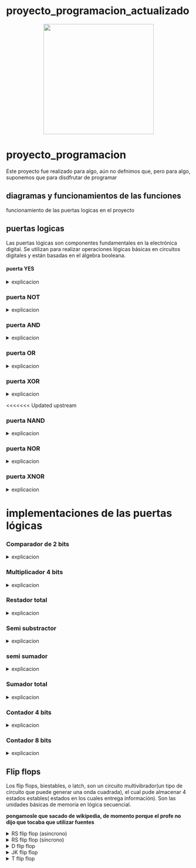 # proyecto_programacion_actualizado

<div align='center'>
<figure> <img src="https://res.cloudinary.com/dm0p2ljin/image/upload/v1714416338/error-418_dtb3ak.png" alt="" width="300" height="auto"/></br>
<figcaption><b></b></figcaption></figure>
</div>

# proyecto_programacion

Este proyecto fue realizado para algo, aún no defnimos que, pero para algo, suponemos que para disdfrutar de programar

## diagramas y funcionamientos de las funciones

funcionamiento de las puertas logicas en el proyecto

## puertas logicas

Las puertas lógicas son componentes fundamentales en la electrónica digital. Se utilizan para realizar operaciones lógicas básicas en circuitos digitales y están basadas en el álgebra booleana.

#### puerta YES


<details><summary>explicacion</summary>
  
  ##### tabla de verdad:
  <table>
     <tr>
    <td> entrada </td> <td> salida </td> 
  </tr>
  <tr>
    <td> 0 </td> <td> 0 </td> 
  </tr>
  <tr>
    <td> 1 </td> <td> 1 </td> 
  </table>
<br>

##### Explicación: 

La puerta lógica YES considera una única entrada y una única salida, la salida tiene siempre el mismo valor que la entrada. Se puede recrear con un transistor.

#### Esta puerta lógica se puede programar de la siguiente manera:

```mermaid
flowchart TD
A(Puerta YES)-->B[Establecer valores lógicos, como 0=falso y 1=verdadero siendo inversos]
B-->F[Establecer una entrada y una salida]
F-->C{¿La entrada es verdadera?}
C-->|sí|D(salida=verdadero)
C-->|no|E(salida=falso)
```

</details>

### puerta NOT

<details><summary>explicacion</summary>
  - tabla de verdad:
  <table>
     <tr>
    <td> entrada </td> <td> salida </td> 
  </tr>
  <tr>
    <td> 0 </td> <td> 1 </td> 
  </tr>
  <tr>
    <td> 1 </td> <td> 0 </td> 
</table>
<br>

#### Explicación: 

La puerta lógica NOT considera una única entrada y una única salida, la salida tiene siempre el valor inverso al de la entrada. Esta puerta se utiliza para crear puertas como la NAND o la NOR entre otras, al colocarse en la salida de la puerta que se desea invertir. Se puede recrear con un transistor cuya salida conecta a tierra y un nodo previo al colector, donde se encuentra la salida lógica.

#### Esta puerta lógica se programo de la siguiente manera:

```mermaid
flowchart TD
A(Puerta NOT)-->B[Establecer valores lógicos, como 0=falso y 1=verdadero siendo inversos]
B-->F[Establecer una entrada y una salida]
F-->C{¿La entrada es verdadera?}
C-->|sí|D(salida=falso)
C-->|no|E(salida=verdadero)
```

</details>

### puerta AND

<details><summary>explicacion</summary>
  
  #### tabla de verdad:
  <table>
     <tr>
    <td> a </td> <td> b </td> <td> salida </td>
  </tr>
  <tr>
    <td> 0 </td> <td> 0 </td> <td> 0 </td>
  </tr>
  <tr>
    <td> 0 </td> <td> 1 </td> <td> 0 </td>
  </tr>
     <tr>
    <td> 1 </td> <td> 0 </td> <td> 0 </td>
  </tr>
     <tr>
    <td> 1 </td> <td> 1 </td> <td> 1 </td>
  </tr>
</table>
<br>

#### Explicacion:

La puerta AND considera 2 entradas y una única salida en función de las entradas, encendiendose unicamente si ambas entradas están encendidas; en los otros casos la puerta se mantiene apagada. Se puede recrear con 2 transistores conectados en serie.

#### Esta puerta lógica se programo de la siguiente forma:

```mermaid
flowchart TD
A(Puerta AND)-->B[Establecer valores lógicos, como 0=falso y 1=verdadero siendo inversos]
B-->F[Establecer un número n de entradas]
F-->C{¿Todas las entradas son verdaderas?}
C-->|sí|D(salida=verdadero)
C-->|no|E(salida=falso)
```

</details>

### puerta OR

<details><summary>explicacion</summary>
  #### tabla de verdad:
  <table>
     <tr>
    <td> a </td> <td> b </td> <td> salida </td>
  </tr>
  <tr>
    <td> 0 </td> <td> 0 </td> <td> 0 </td>
  </tr>
  <tr>
    <td> 0 </td> <td> 1 </td> <td> 1 </td>
  </tr>
     <tr>
    <td> 1 </td> <td> 0 </td> <td> 1 </td>
  </tr>
     <tr>
    <td> 1 </td> <td> 1 </td> <td> 1 </td>
  </tr>
</table>
<br>
  
#### Explicación:

La puerta OR considera 2 entradas y una única salida en función de las entradas, tal que si alguna de las dos entradas está encendida, la salida lógica también está encendida; el único caso en dónde la salida se encuentra apagada es si ambas entradas se encuentran apagadas. Se puede recrear con 2 transistores conectados en paralelo.

#### Esta puerta se programo de la siguiente forma:

```mermaid
flowchart TD
A(Puerta OR)-->B[Establecer valores lógicos, como 0=falso y 1=verdadero siendo inversos]
B-->F[Establecer un número n de entradas]
F-->C{¿Alguna de las entradas es verdadera?}
C-->|sí|D(salida=verdadero)
C-->|no|E(salida=falso)
```


</details>

### puerta XOR

<details><summary>explicacion</summary>
  
  #### tabla de verdad:
  <table>
     <tr>
    <td> a </td> <td> b </td> <td> salida </td>
  </tr>
  <tr>
    <td> 0 </td> <td> 0 </td> <td> 0 </td>
  </tr>
  <tr>
    <td> 0 </td> <td> 1 </td> <td> 1 </td>
  </tr>
     <tr>
    <td> 1 </td> <td> 0 </td> <td> 1 </td>
  </tr>
     <tr>
    <td> 1 </td> <td> 1 </td> <td> 0 </td>
  </tr>
</table>
<br>

#### Explicación: 

La puerta XOR considera 2 entradas y una única salida en función de las entradas, tal que si alguna de las dos entradas está encendida, la salida lógica también está encendida; su comportamiento es muy parecido al de la puerta OR, solo que a diferencia de esta, se apaga si ambas entradas se encuentran encendidas. Se puede recrear haciendo un cirucito híbrido entre la puerta AND y la OR(conectando ambos transistores tanto en serie como en paralelo), el circuito OR mantiene sus salidas originales, mientras que el circuito AND tiene la salida conectada a tierra.

#### Esta puerta se programo de la siguiente forma:

```mermaid
flowchart TD
A(Puerta XOR)-->B[Establecer valores lógicos, como 0=falso y 1=verdadero siendo inversos]
B-->F[Establecer un número n de entradas]
F-->C{¿Alguna entrada es verdadera?}
C-->|sí|G{¿Todas las entradas son verdaderas?}
G-->|sí|E
G-->|no|D(salida=verdadero)
C-->|no|E(salida=falso)
```

</details>

<<<<<<< Updated upstream
### puerta NAND

<details><summary>explicacion</summary>
  
  #### tabla de verdad:
  <table>
     <tr>
    <td> a </td> <td> b </td> <td> salida </td>
  </tr>
  <tr>
    <td> 0 </td> <td> 0 </td> <td> 1 </td>
  </tr>
  <tr>
    <td> 0 </td> <td> 1 </td> <td> 1 </td>
  </tr>
     <tr>
    <td> 1 </td> <td> 0 </td> <td> 1 </td>
  </tr>
     <tr>
    <td> 1 </td> <td> 1 </td> <td> 0 </td>
  </tr>
</table>
<br>

#### Explicacion:

La puerta NAND considera 2 entradas y una única salida en función de las entradas; siendo la versión negada de la puerta AND, esta enciende la salida mientras las dos entradas no se encuentren simúltaneamente encendidas. Se puede contruir con los componentes de una puerta AND y una puerta NOT en la salida de estos.

#### Esta puerta se programo de la siguiente forma:

```mermaid
flowchart TD
A(Puerta NAND)-->B[Establecer valores lógicos, como 0=falso y 1=verdadero siendo inversos]
B-->F[Establecer un número n de entradas]
F-->C{¿Todas las entradas son verdaderas?}
C-->|sí|D(salida=falso)
C-->|no|E(salida=verdadero)
```
</details>

### puerta NOR

<details><summary>explicacion</summary>

#### tabla de verdad:

  <table>
     <tr>
    <td> a </td> <td> b </td> <td> salida </td>
  </tr>
  <tr>
    <td> 0 </td> <td> 0 </td> <td> 1 </td>
  </tr>
  <tr>
    <td> 0 </td> <td> 1 </td> <td> 0 </td>
  </tr>
     <tr>
    <td> 1 </td> <td> 0 </td> <td> 0 </td>
  </tr>
     <tr>
    <td> 1 </td> <td> 1 </td> <td> 0 </td>
  </tr>
</table>
<br>
  
#### Explicación:

La puerta NOR considera 2 entradas y una única salida en función de las entradas; al tratarse de la negación de la puerta OR, esta se enciende únicamente si ambas entradas están encendidas. Se puede construir como una puerta OR seguida de una puerta NOT.

#### Esta puerta se programo de la siguiente forma:

```mermaid
flowchart TD
A(Puerta NOR)-->B[Establecer valores lógicos, como 0=falso y 1=verdadero siendo inversos]
B-->F[Establecer un número n de entradas]
F-->C{¿Alguna de las entradas es verdadera?}
C-->|sí|D(salida=falso)
C-->|no|E(salida=verdadero)
```


</details>

### puerta XNOR

<details><summary>explicacion</summary>
  
  #### tabla de verdad:
  <table>
     <tr>
    <td> a </td> <td> b </td> <td> salida </td>
  </tr>
  <tr>
    <td> 0 </td> <td> 0 </td> <td> 1 </td>
  </tr>
  <tr>
    <td> 0 </td> <td> 1 </td> <td> 0 </td>
  </tr>
     <tr>
    <td> 1 </td> <td> 0 </td> <td> 0 </td>
  </tr>
     <tr>
    <td> 1 </td> <td> 1 </td> <td> 1 </td>
  </tr>
</table>
<br>

#### Explicación: 

La puerta XNOR considera 2 entradas y una única salida en función de las entradas; al tratarse de la negación de la puerta XOR, esta unicamente enciende la salida si ambas entradas están apagadas, o si ambas entradas se encuentran encendidas. El circuito para construirla se basa en contruir una puerta XOR y colocarle una puerta NOT en la salida

#### Esta puerta se programo de la siguiente forma:

```mermaid
flowchart TD
A(Puerta XNOR)-->B[Establecer valores lógicos, como 0=falso y 1=verdadero siendo inversos]
B-->F[Establecer un número n de entradas]
F-->C{¿Alguna entrada es verdadera?}
C-->|sí|G{¿Todas las entradas son verdaderas?}
G-->|sí|E
G-->|no|D(salida=falso)
C-->|no|E(salida=verdadero)
```

</details>

# implementaciones de las puertas lógicas 
### Comparador de 2 bits
<details><summary>explicacion</summary>
  
  #### tabla de verdad:
  <table>
     <tr>
    <td> a1 </td> <td> a0 </td> <td> b1 </td> <td> b0 </td> <td> A">"B </td> <td> A"<"B </td> <td> A"="B </td>
  </tr>
  <tr>
    <td> 0 </td> <td> 0 </td> <td> 0 </td> <td> 0 </td> <td> 0 </td> <td> 0 </td> <td> 1 </td>
  </tr>
  <tr>
    <td> 0 </td> <td> 0 </td> <td> 0 </td> <td> 1 </td> <td> 0 </td> <td> 1 </td> <td> 0 </td>
  </tr>
     <tr>
    <td> 0 </td> <td> 0 </td> <td> 1 </td> <td> 0 </td> <td> 0 </td> <td> 1 </td> <td> 0 </td>
  </tr>
     <tr>
    <td> 0 </td> <td> 0 </td> <td> 1 </td> <td> 1 </td> <td> 0 </td> <td> 1 </td> <td> 0 </td>
  </tr>
       <tr>
    <td> 0 </td> <td> 1 </td> <td> 0 </td> <td> 0 </td> <td> 1 </td> <td> 0 </td> <td> 0 </td>
  </tr>
       <tr>
    <td> 0 </td> <td> 1 </td> <td> 0 </td> <td> 1 </td> <td> 0 </td> <td> 0 </td> <td> 1 </td>
  </tr>
       <tr>
    <td> 0 </td> <td> 1 </td> <td> 1 </td> <td> 0 </td> <td> 0 </td> <td> 1 </td> <td> 0 </td>
  </tr>
       <tr>
    <td> 0 </td> <td> 1 </td> <td> 1 </td> <td> 1 </td> <td> 0 </td> <td> 1 </td> <td> 0 </td>
  </tr>
       <tr>
    <td> 1 </td> <td> 0 </td> <td> 0 </td> <td> 0 </td> <td> 1 </td> <td> 0 </td> <td> 0 </td>
  </tr>
       <tr>
    <td> 1 </td> <td> 0 </td> <td> 0 </td> <td> 1 </td> <td> 1 </td> <td> 0 </td> <td> 0 </td>
  </tr>
       <tr>
    <td> 1 </td> <td> 0 </td> <td> 1 </td> <td> 0 </td> <td> 0 </td> <td> 0 </td> <td> 1 </td>
  </tr>
       <tr>
    <td> 1 </td> <td> 0 </td> <td> 1 </td> <td> 1 </td> <td> 0 </td> <td> 1 </td> <td> 0 </td>
  </tr>
       <tr>
    <td> 1 </td> <td> 1 </td> <td> 0 </td> <td> 0 </td> <td> 1 </td> <td> 0 </td> <td> 0 </td>
  </tr>
       <tr>
    <td> 1 </td> <td> 1 </td> <td> 0 </td> <td> 1 </td> <td> 1 </td> <td> 0 </td> <td> 0 </td>
  </tr>
       <tr>
    <td> 1 </td> <td> 1 </td> <td> 1 </td> <td> 0 </td> <td> 1 </td> <td> 0 </td> <td> 0 </td>
  </tr>
       <tr>
    <td> 1 </td> <td> 1 </td> <td> 1 </td> <td> 1 </td> <td> 0 </td> <td> 0 </td> <td> 1 </td>
  </tr>
</table>
<br>
      
#### Explicación:

El comparador de 2 bits es un cirucito digital el cual tiene como fin comparar 2 bits, dando un resultado de 1 en la salida que represente el resultado de esta comparacion (igual, mayor o menor).

#### Esta puerta se programo de la siguiente forma:

```mermaid
flowchart TD
A(comparador de 2 bits)-->B[Establecer los valores logicos, teniendo a 0 como falso y 1 como verdadero]
B-->F[Se plantea la cantidad de 4 entradas, una para uno de los 2 bits de los bits a y b que se compararan]
F-->C{¿que resultado dio la comparacion de los valores de los bits a y b?}
C-->|A es mayor que B|D(la salida "A>B" se volvera 1 y todas las demas se mantendran como 0)
C-->|A es menor que B|E(la salida "A<B" se volvera 1 y todas las demas se mantendran como 0)
C-->|A es igual que B|F(la salida "A=B" se volvera 1 y todas las demas se mantendran como 0)
```


</details>

### Multiplicador 4 bits
<details><summary>explicacion</summary>
  
  #### tabla de verdad:
  <table>
     <tr>
    <td> a1 </td> <td> a0 </td> <td> b1 </td> <td> b0 </td> <td> A">"B </td> <td> A"<"B </td> <td> A"="B </td>
  </tr>
  <tr>
    <td> 0 </td> <td> 0 </td> <td> 0 </td> <td> 0 </td> <td> 0 </td> <td> 0 </td> <td> 1 </td>
  </tr>
  <tr>
    <td> 0 </td> <td> 0 </td> <td> 0 </td> <td> 1 </td> <td> 0 </td> <td> 1 </td> <td> 0 </td>
  </tr>
     <tr>
    <td> 0 </td> <td> 0 </td> <td> 1 </td> <td> 0 </td> <td> 0 </td> <td> 1 </td> <td> 0 </td>
  </tr>
     <tr>
    <td> 0 </td> <td> 0 </td> <td> 1 </td> <td> 1 </td> <td> 0 </td> <td> 1 </td> <td> 0 </td>
  </tr>
       <tr>
    <td> 0 </td> <td> 1 </td> <td> 0 </td> <td> 0 </td> <td> 1 </td> <td> 0 </td> <td> 0 </td>
  </tr>
       <tr>
    <td> 0 </td> <td> 1 </td> <td> 0 </td> <td> 1 </td> <td> 0 </td> <td> 0 </td> <td> 1 </td>
  </tr>
       <tr>
    <td> 0 </td> <td> 1 </td> <td> 1 </td> <td> 0 </td> <td> 0 </td> <td> 1 </td> <td> 0 </td>
  </tr>
       <tr>
    <td> 0 </td> <td> 1 </td> <td> 1 </td> <td> 1 </td> <td> 0 </td> <td> 1 </td> <td> 0 </td>
  </tr>
       <tr>
    <td> 1 </td> <td> 0 </td> <td> 0 </td> <td> 0 </td> <td> 1 </td> <td> 0 </td> <td> 0 </td>
  </tr>
       <tr>
    <td> 1 </td> <td> 0 </td> <td> 0 </td> <td> 1 </td> <td> 1 </td> <td> 0 </td> <td> 0 </td>
  </tr>
       <tr>
    <td> 1 </td> <td> 0 </td> <td> 1 </td> <td> 0 </td> <td> 0 </td> <td> 0 </td> <td> 1 </td>
  </tr>
       <tr>
    <td> 1 </td> <td> 0 </td> <td> 1 </td> <td> 1 </td> <td> 0 </td> <td> 1 </td> <td> 0 </td>
  </tr>
       <tr>
    <td> 1 </td> <td> 1 </td> <td> 0 </td> <td> 0 </td> <td> 1 </td> <td> 0 </td> <td> 0 </td>
  </tr>
       <tr>
    <td> 1 </td> <td> 1 </td> <td> 0 </td> <td> 1 </td> <td> 1 </td> <td> 0 </td> <td> 0 </td>
  </tr>
       <tr>
    <td> 1 </td> <td> 1 </td> <td> 1 </td> <td> 0 </td> <td> 1 </td> <td> 0 </td> <td> 0 </td>
  </tr>
       <tr>
    <td> 1 </td> <td> 1 </td> <td> 1 </td> <td> 1 </td> <td> 0 </td> <td> 0 </td> <td> 1 </td>
  </tr>
</table>
<br>
      
#### Explicación:

La puerta NOR considera 2 entradas y una única salida en función de las entradas; al tratarse de la negación de la puerta OR, esta se enciende únicamente si ambas entradas están encendidas. Se puede construir como una puerta OR seguida de una puerta NOT.

#### Esta puerta se programo de la siguiente forma:

```mermaid
flowchart TD
A(Puerta NOR)-->B[Establecer valores lógicos, como 0=falso y 1=verdadero siendo inversos]
B-->F[Establecer un número n de entradas]
F-->C{¿Alguna de las entradas es verdadera?}
C-->|sí|D(salida=falso)
C-->|no|E(salida=verdadero)
```


</details>

### Restador total
<details><summary>explicacion</summary>
  
  #### tabla de verdad:
  <table>
     <tr>
    <td> a1 </td> <td> a0 </td> <td> b1 </td> <td> b0 </td> <td> A">"B </td> <td> A"<"B </td> <td> A"="B </td>
  </tr>
  <tr>
    <td> 0 </td> <td> 0 </td> <td> 0 </td> <td> 0 </td> <td> 0 </td> <td> 0 </td> <td> 1 </td>
  </tr>
  <tr>
    <td> 0 </td> <td> 0 </td> <td> 0 </td> <td> 1 </td> <td> 0 </td> <td> 1 </td> <td> 0 </td>
  </tr>
     <tr>
    <td> 0 </td> <td> 0 </td> <td> 1 </td> <td> 0 </td> <td> 0 </td> <td> 1 </td> <td> 0 </td>
  </tr>
     <tr>
    <td> 0 </td> <td> 0 </td> <td> 1 </td> <td> 1 </td> <td> 0 </td> <td> 1 </td> <td> 0 </td>
  </tr>
       <tr>
    <td> 0 </td> <td> 1 </td> <td> 0 </td> <td> 0 </td> <td> 1 </td> <td> 0 </td> <td> 0 </td>
  </tr>
       <tr>
    <td> 0 </td> <td> 1 </td> <td> 0 </td> <td> 1 </td> <td> 0 </td> <td> 0 </td> <td> 1 </td>
  </tr>
       <tr>
    <td> 0 </td> <td> 1 </td> <td> 1 </td> <td> 0 </td> <td> 0 </td> <td> 1 </td> <td> 0 </td>
  </tr>
       <tr>
    <td> 0 </td> <td> 1 </td> <td> 1 </td> <td> 1 </td> <td> 0 </td> <td> 1 </td> <td> 0 </td>
  </tr>
       <tr>
    <td> 1 </td> <td> 0 </td> <td> 0 </td> <td> 0 </td> <td> 1 </td> <td> 0 </td> <td> 0 </td>
  </tr>
       <tr>
    <td> 1 </td> <td> 0 </td> <td> 0 </td> <td> 1 </td> <td> 1 </td> <td> 0 </td> <td> 0 </td>
  </tr>
       <tr>
    <td> 1 </td> <td> 0 </td> <td> 1 </td> <td> 0 </td> <td> 0 </td> <td> 0 </td> <td> 1 </td>
  </tr>
       <tr>
    <td> 1 </td> <td> 0 </td> <td> 1 </td> <td> 1 </td> <td> 0 </td> <td> 1 </td> <td> 0 </td>
  </tr>
       <tr>
    <td> 1 </td> <td> 1 </td> <td> 0 </td> <td> 0 </td> <td> 1 </td> <td> 0 </td> <td> 0 </td>
  </tr>
       <tr>
    <td> 1 </td> <td> 1 </td> <td> 0 </td> <td> 1 </td> <td> 1 </td> <td> 0 </td> <td> 0 </td>
  </tr>
       <tr>
    <td> 1 </td> <td> 1 </td> <td> 1 </td> <td> 0 </td> <td> 1 </td> <td> 0 </td> <td> 0 </td>
  </tr>
       <tr>
    <td> 1 </td> <td> 1 </td> <td> 1 </td> <td> 1 </td> <td> 0 </td> <td> 0 </td> <td> 1 </td>
  </tr>
</table>
<br>
      
#### Explicación:

La puerta NOR considera 2 entradas y una única salida en función de las entradas; al tratarse de la negación de la puerta OR, esta se enciende únicamente si ambas entradas están encendidas. Se puede construir como una puerta OR seguida de una puerta NOT.

#### Esta puerta se programo de la siguiente forma:

```mermaid
flowchart TD
A(Puerta NOR)-->B[Establecer valores lógicos, como 0=falso y 1=verdadero siendo inversos]
B-->F[Establecer un número n de entradas]
F-->C{¿Alguna de las entradas es verdadera?}
C-->|sí|D(salida=falso)
C-->|no|E(salida=verdadero)
```


</details>

### Semi substractor
<details><summary>explicacion</summary>
  
  #### tabla de verdad:
  <table>
     <tr>
    <td> a1 </td> <td> a0 </td> <td> b1 </td> <td> b0 </td> <td> A">"B </td> <td> A"<"B </td> <td> A"="B </td>
  </tr>
  <tr>
    <td> 0 </td> <td> 0 </td> <td> 0 </td> <td> 0 </td> <td> 0 </td> <td> 0 </td> <td> 1 </td>
  </tr>
  <tr>
    <td> 0 </td> <td> 0 </td> <td> 0 </td> <td> 1 </td> <td> 0 </td> <td> 1 </td> <td> 0 </td>
  </tr>
     <tr>
    <td> 0 </td> <td> 0 </td> <td> 1 </td> <td> 0 </td> <td> 0 </td> <td> 1 </td> <td> 0 </td>
  </tr>
     <tr>
    <td> 0 </td> <td> 0 </td> <td> 1 </td> <td> 1 </td> <td> 0 </td> <td> 1 </td> <td> 0 </td>
  </tr>
       <tr>
    <td> 0 </td> <td> 1 </td> <td> 0 </td> <td> 0 </td> <td> 1 </td> <td> 0 </td> <td> 0 </td>
  </tr>
       <tr>
    <td> 0 </td> <td> 1 </td> <td> 0 </td> <td> 1 </td> <td> 0 </td> <td> 0 </td> <td> 1 </td>
  </tr>
       <tr>
    <td> 0 </td> <td> 1 </td> <td> 1 </td> <td> 0 </td> <td> 0 </td> <td> 1 </td> <td> 0 </td>
  </tr>
       <tr>
    <td> 0 </td> <td> 1 </td> <td> 1 </td> <td> 1 </td> <td> 0 </td> <td> 1 </td> <td> 0 </td>
  </tr>
       <tr>
    <td> 1 </td> <td> 0 </td> <td> 0 </td> <td> 0 </td> <td> 1 </td> <td> 0 </td> <td> 0 </td>
  </tr>
       <tr>
    <td> 1 </td> <td> 0 </td> <td> 0 </td> <td> 1 </td> <td> 1 </td> <td> 0 </td> <td> 0 </td>
  </tr>
       <tr>
    <td> 1 </td> <td> 0 </td> <td> 1 </td> <td> 0 </td> <td> 0 </td> <td> 0 </td> <td> 1 </td>
  </tr>
       <tr>
    <td> 1 </td> <td> 0 </td> <td> 1 </td> <td> 1 </td> <td> 0 </td> <td> 1 </td> <td> 0 </td>
  </tr>
       <tr>
    <td> 1 </td> <td> 1 </td> <td> 0 </td> <td> 0 </td> <td> 1 </td> <td> 0 </td> <td> 0 </td>
  </tr>
       <tr>
    <td> 1 </td> <td> 1 </td> <td> 0 </td> <td> 1 </td> <td> 1 </td> <td> 0 </td> <td> 0 </td>
  </tr>
       <tr>
    <td> 1 </td> <td> 1 </td> <td> 1 </td> <td> 0 </td> <td> 1 </td> <td> 0 </td> <td> 0 </td>
  </tr>
       <tr>
    <td> 1 </td> <td> 1 </td> <td> 1 </td> <td> 1 </td> <td> 0 </td> <td> 0 </td> <td> 1 </td>
  </tr>
</table>
<br>
      
#### Explicación:

La puerta NOR considera 2 entradas y una única salida en función de las entradas; al tratarse de la negación de la puerta OR, esta se enciende únicamente si ambas entradas están encendidas. Se puede construir como una puerta OR seguida de una puerta NOT.

#### Esta puerta se programo de la siguiente forma:

```mermaid
flowchart TD
A(Puerta NOR)-->B[Establecer valores lógicos, como 0=falso y 1=verdadero siendo inversos]
B-->F[Establecer un número n de entradas]
F-->C{¿Alguna de las entradas es verdadera?}
C-->|sí|D(salida=falso)
C-->|no|E(salida=verdadero)
```


</details>

### semi sumador
<details><summary>explicacion</summary>
  
  #### tabla de verdad:
  <table>
     <tr>
    <td> a1 </td> <td> a0 </td> <td> b1 </td> <td> b0 </td> <td> A">"B </td> <td> A"<"B </td> <td> A"="B </td>
  </tr>
  <tr>
    <td> 0 </td> <td> 0 </td> <td> 0 </td> <td> 0 </td> <td> 0 </td> <td> 0 </td> <td> 1 </td>
  </tr>
  <tr>
    <td> 0 </td> <td> 0 </td> <td> 0 </td> <td> 1 </td> <td> 0 </td> <td> 1 </td> <td> 0 </td>
  </tr>
     <tr>
    <td> 0 </td> <td> 0 </td> <td> 1 </td> <td> 0 </td> <td> 0 </td> <td> 1 </td> <td> 0 </td>
  </tr>
     <tr>
    <td> 0 </td> <td> 0 </td> <td> 1 </td> <td> 1 </td> <td> 0 </td> <td> 1 </td> <td> 0 </td>
  </tr>
       <tr>
    <td> 0 </td> <td> 1 </td> <td> 0 </td> <td> 0 </td> <td> 1 </td> <td> 0 </td> <td> 0 </td>
  </tr>
       <tr>
    <td> 0 </td> <td> 1 </td> <td> 0 </td> <td> 1 </td> <td> 0 </td> <td> 0 </td> <td> 1 </td>
  </tr>
       <tr>
    <td> 0 </td> <td> 1 </td> <td> 1 </td> <td> 0 </td> <td> 0 </td> <td> 1 </td> <td> 0 </td>
  </tr>
       <tr>
    <td> 0 </td> <td> 1 </td> <td> 1 </td> <td> 1 </td> <td> 0 </td> <td> 1 </td> <td> 0 </td>
  </tr>
       <tr>
    <td> 1 </td> <td> 0 </td> <td> 0 </td> <td> 0 </td> <td> 1 </td> <td> 0 </td> <td> 0 </td>
  </tr>
       <tr>
    <td> 1 </td> <td> 0 </td> <td> 0 </td> <td> 1 </td> <td> 1 </td> <td> 0 </td> <td> 0 </td>
  </tr>
       <tr>
    <td> 1 </td> <td> 0 </td> <td> 1 </td> <td> 0 </td> <td> 0 </td> <td> 0 </td> <td> 1 </td>
  </tr>
       <tr>
    <td> 1 </td> <td> 0 </td> <td> 1 </td> <td> 1 </td> <td> 0 </td> <td> 1 </td> <td> 0 </td>
  </tr>
       <tr>
    <td> 1 </td> <td> 1 </td> <td> 0 </td> <td> 0 </td> <td> 1 </td> <td> 0 </td> <td> 0 </td>
  </tr>
       <tr>
    <td> 1 </td> <td> 1 </td> <td> 0 </td> <td> 1 </td> <td> 1 </td> <td> 0 </td> <td> 0 </td>
  </tr>
       <tr>
    <td> 1 </td> <td> 1 </td> <td> 1 </td> <td> 0 </td> <td> 1 </td> <td> 0 </td> <td> 0 </td>
  </tr>
       <tr>
    <td> 1 </td> <td> 1 </td> <td> 1 </td> <td> 1 </td> <td> 0 </td> <td> 0 </td> <td> 1 </td>
  </tr>
</table>
<br>
      
#### Explicación:

La puerta NOR considera 2 entradas y una única salida en función de las entradas; al tratarse de la negación de la puerta OR, esta se enciende únicamente si ambas entradas están encendidas. Se puede construir como una puerta OR seguida de una puerta NOT.

#### Esta puerta se programo de la siguiente forma:

```mermaid
flowchart TD
A(Puerta NOR)-->B[Establecer valores lógicos, como 0=falso y 1=verdadero siendo inversos]
B-->F[Establecer un número n de entradas]
F-->C{¿Alguna de las entradas es verdadera?}
C-->|sí|D(salida=falso)
C-->|no|E(salida=verdadero)
```


</details>

### Sumador total
<details><summary>explicacion</summary>
  
  #### tabla de verdad:
  <table>
     <tr>
    <td> a1 </td> <td> a0 </td> <td> b1 </td> <td> b0 </td> <td> A">"B </td> <td> A"<"B </td> <td> A"="B </td>
  </tr>
  <tr>
    <td> 0 </td> <td> 0 </td> <td> 0 </td> <td> 0 </td> <td> 0 </td> <td> 0 </td> <td> 1 </td>
  </tr>
  <tr>
    <td> 0 </td> <td> 0 </td> <td> 0 </td> <td> 1 </td> <td> 0 </td> <td> 1 </td> <td> 0 </td>
  </tr>
     <tr>
    <td> 0 </td> <td> 0 </td> <td> 1 </td> <td> 0 </td> <td> 0 </td> <td> 1 </td> <td> 0 </td>
  </tr>
     <tr>
    <td> 0 </td> <td> 0 </td> <td> 1 </td> <td> 1 </td> <td> 0 </td> <td> 1 </td> <td> 0 </td>
  </tr>
       <tr>
    <td> 0 </td> <td> 1 </td> <td> 0 </td> <td> 0 </td> <td> 1 </td> <td> 0 </td> <td> 0 </td>
  </tr>
       <tr>
    <td> 0 </td> <td> 1 </td> <td> 0 </td> <td> 1 </td> <td> 0 </td> <td> 0 </td> <td> 1 </td>
  </tr>
       <tr>
    <td> 0 </td> <td> 1 </td> <td> 1 </td> <td> 0 </td> <td> 0 </td> <td> 1 </td> <td> 0 </td>
  </tr>
       <tr>
    <td> 0 </td> <td> 1 </td> <td> 1 </td> <td> 1 </td> <td> 0 </td> <td> 1 </td> <td> 0 </td>
  </tr>
       <tr>
    <td> 1 </td> <td> 0 </td> <td> 0 </td> <td> 0 </td> <td> 1 </td> <td> 0 </td> <td> 0 </td>
  </tr>
       <tr>
    <td> 1 </td> <td> 0 </td> <td> 0 </td> <td> 1 </td> <td> 1 </td> <td> 0 </td> <td> 0 </td>
  </tr>
       <tr>
    <td> 1 </td> <td> 0 </td> <td> 1 </td> <td> 0 </td> <td> 0 </td> <td> 0 </td> <td> 1 </td>
  </tr>
       <tr>
    <td> 1 </td> <td> 0 </td> <td> 1 </td> <td> 1 </td> <td> 0 </td> <td> 1 </td> <td> 0 </td>
  </tr>
       <tr>
    <td> 1 </td> <td> 1 </td> <td> 0 </td> <td> 0 </td> <td> 1 </td> <td> 0 </td> <td> 0 </td>
  </tr>
       <tr>
    <td> 1 </td> <td> 1 </td> <td> 0 </td> <td> 1 </td> <td> 1 </td> <td> 0 </td> <td> 0 </td>
  </tr>
       <tr>
    <td> 1 </td> <td> 1 </td> <td> 1 </td> <td> 0 </td> <td> 1 </td> <td> 0 </td> <td> 0 </td>
  </tr>
       <tr>
    <td> 1 </td> <td> 1 </td> <td> 1 </td> <td> 1 </td> <td> 0 </td> <td> 0 </td> <td> 1 </td>
  </tr>
</table>
<br>
      
#### Explicación:

La puerta NOR considera 2 entradas y una única salida en función de las entradas; al tratarse de la negación de la puerta OR, esta se enciende únicamente si ambas entradas están encendidas. Se puede construir como una puerta OR seguida de una puerta NOT.

#### Esta puerta se programo de la siguiente forma:

```mermaid
flowchart TD
A(Puerta NOR)-->B[Establecer valores lógicos, como 0=falso y 1=verdadero siendo inversos]
B-->F[Establecer un número n de entradas]
F-->C{¿Alguna de las entradas es verdadera?}
C-->|sí|D(salida=falso)
C-->|no|E(salida=verdadero)
```


</details>

### Contador 4 bits
<details><summary>explicacion</summary>
  
  #### tabla de verdad:
  <table>
     <tr>
    <td> a1 </td> <td> a0 </td> <td> b1 </td> <td> b0 </td> <td> A">"B </td> <td> A"<"B </td> <td> A"="B </td>
  </tr>
  <tr>
    <td> 0 </td> <td> 0 </td> <td> 0 </td> <td> 0 </td> <td> 0 </td> <td> 0 </td> <td> 1 </td>
  </tr>
  <tr>
    <td> 0 </td> <td> 0 </td> <td> 0 </td> <td> 1 </td> <td> 0 </td> <td> 1 </td> <td> 0 </td>
  </tr>
     <tr>
    <td> 0 </td> <td> 0 </td> <td> 1 </td> <td> 0 </td> <td> 0 </td> <td> 1 </td> <td> 0 </td>
  </tr>
     <tr>
    <td> 0 </td> <td> 0 </td> <td> 1 </td> <td> 1 </td> <td> 0 </td> <td> 1 </td> <td> 0 </td>
  </tr>
       <tr>
    <td> 0 </td> <td> 1 </td> <td> 0 </td> <td> 0 </td> <td> 1 </td> <td> 0 </td> <td> 0 </td>
  </tr>
       <tr>
    <td> 0 </td> <td> 1 </td> <td> 0 </td> <td> 1 </td> <td> 0 </td> <td> 0 </td> <td> 1 </td>
  </tr>
       <tr>
    <td> 0 </td> <td> 1 </td> <td> 1 </td> <td> 0 </td> <td> 0 </td> <td> 1 </td> <td> 0 </td>
  </tr>
       <tr>
    <td> 0 </td> <td> 1 </td> <td> 1 </td> <td> 1 </td> <td> 0 </td> <td> 1 </td> <td> 0 </td>
  </tr>
       <tr>
    <td> 1 </td> <td> 0 </td> <td> 0 </td> <td> 0 </td> <td> 1 </td> <td> 0 </td> <td> 0 </td>
  </tr>
       <tr>
    <td> 1 </td> <td> 0 </td> <td> 0 </td> <td> 1 </td> <td> 1 </td> <td> 0 </td> <td> 0 </td>
  </tr>
       <tr>
    <td> 1 </td> <td> 0 </td> <td> 1 </td> <td> 0 </td> <td> 0 </td> <td> 0 </td> <td> 1 </td>
  </tr>
       <tr>
    <td> 1 </td> <td> 0 </td> <td> 1 </td> <td> 1 </td> <td> 0 </td> <td> 1 </td> <td> 0 </td>
  </tr>
       <tr>
    <td> 1 </td> <td> 1 </td> <td> 0 </td> <td> 0 </td> <td> 1 </td> <td> 0 </td> <td> 0 </td>
  </tr>
       <tr>
    <td> 1 </td> <td> 1 </td> <td> 0 </td> <td> 1 </td> <td> 1 </td> <td> 0 </td> <td> 0 </td>
  </tr>
       <tr>
    <td> 1 </td> <td> 1 </td> <td> 1 </td> <td> 0 </td> <td> 1 </td> <td> 0 </td> <td> 0 </td>
  </tr>
       <tr>
    <td> 1 </td> <td> 1 </td> <td> 1 </td> <td> 1 </td> <td> 0 </td> <td> 0 </td> <td> 1 </td>
  </tr>
</table>
<br>
      
#### Explicación:

La puerta NOR considera 2 entradas y una única salida en función de las entradas; al tratarse de la negación de la puerta OR, esta se enciende únicamente si ambas entradas están encendidas. Se puede construir como una puerta OR seguida de una puerta NOT.

#### Esta puerta se programo de la siguiente forma:

```mermaid
flowchart TD
A(Puerta NOR)-->B[Establecer valores lógicos, como 0=falso y 1=verdadero siendo inversos]
B-->F[Establecer un número n de entradas]
F-->C{¿Alguna de las entradas es verdadera?}
C-->|sí|D(salida=falso)
C-->|no|E(salida=verdadero)
```


</details>

### Contador 8 bits
<details><summary>explicacion</summary>
  
  #### tabla de verdad:
  <table>
     <tr>
    <td> a1 </td> <td> a0 </td> <td> b1 </td> <td> b0 </td> <td> A">"B </td> <td> A"<"B </td> <td> A"="B </td>
  </tr>
  <tr>
    <td> 0 </td> <td> 0 </td> <td> 0 </td> <td> 0 </td> <td> 0 </td> <td> 0 </td> <td> 1 </td>
  </tr>
  <tr>
    <td> 0 </td> <td> 0 </td> <td> 0 </td> <td> 1 </td> <td> 0 </td> <td> 1 </td> <td> 0 </td>
  </tr>
     <tr>
    <td> 0 </td> <td> 0 </td> <td> 1 </td> <td> 0 </td> <td> 0 </td> <td> 1 </td> <td> 0 </td>
  </tr>
     <tr>
    <td> 0 </td> <td> 0 </td> <td> 1 </td> <td> 1 </td> <td> 0 </td> <td> 1 </td> <td> 0 </td>
  </tr>
       <tr>
    <td> 0 </td> <td> 1 </td> <td> 0 </td> <td> 0 </td> <td> 1 </td> <td> 0 </td> <td> 0 </td>
  </tr>
       <tr>
    <td> 0 </td> <td> 1 </td> <td> 0 </td> <td> 1 </td> <td> 0 </td> <td> 0 </td> <td> 1 </td>
  </tr>
       <tr>
    <td> 0 </td> <td> 1 </td> <td> 1 </td> <td> 0 </td> <td> 0 </td> <td> 1 </td> <td> 0 </td>
  </tr>
       <tr>
    <td> 0 </td> <td> 1 </td> <td> 1 </td> <td> 1 </td> <td> 0 </td> <td> 1 </td> <td> 0 </td>
  </tr>
       <tr>
    <td> 1 </td> <td> 0 </td> <td> 0 </td> <td> 0 </td> <td> 1 </td> <td> 0 </td> <td> 0 </td>
  </tr>
       <tr>
    <td> 1 </td> <td> 0 </td> <td> 0 </td> <td> 1 </td> <td> 1 </td> <td> 0 </td> <td> 0 </td>
  </tr>
       <tr>
    <td> 1 </td> <td> 0 </td> <td> 1 </td> <td> 0 </td> <td> 0 </td> <td> 0 </td> <td> 1 </td>
  </tr>
       <tr>
    <td> 1 </td> <td> 0 </td> <td> 1 </td> <td> 1 </td> <td> 0 </td> <td> 1 </td> <td> 0 </td>
  </tr>
       <tr>
    <td> 1 </td> <td> 1 </td> <td> 0 </td> <td> 0 </td> <td> 1 </td> <td> 0 </td> <td> 0 </td>
  </tr>
       <tr>
    <td> 1 </td> <td> 1 </td> <td> 0 </td> <td> 1 </td> <td> 1 </td> <td> 0 </td> <td> 0 </td>
  </tr>
       <tr>
    <td> 1 </td> <td> 1 </td> <td> 1 </td> <td> 0 </td> <td> 1 </td> <td> 0 </td> <td> 0 </td>
  </tr>
       <tr>
    <td> 1 </td> <td> 1 </td> <td> 1 </td> <td> 1 </td> <td> 0 </td> <td> 0 </td> <td> 1 </td>
  </tr>
</table>
<br>
      
#### Explicación:

La puerta NOR considera 2 entradas y una única salida en función de las entradas; al tratarse de la negación de la puerta OR, esta se enciende únicamente si ambas entradas están encendidas. Se puede construir como una puerta OR seguida de una puerta NOT.

#### Esta puerta se programo de la siguiente forma:

```mermaid
flowchart TD
A(Puerta NOR)-->B[Establecer valores lógicos, como 0=falso y 1=verdadero siendo inversos]
B-->F[Establecer un número n de entradas]
F-->C{¿Alguna de las entradas es verdadera?}
C-->|sí|D(salida=falso)
C-->|no|E(salida=verdadero)
```


</details>

## Flip flops

Los flip flops, biestables, o latch, son un circuito multivibrador(un tipo de circuito que puede generar una onda cuadrada), el cual pude almacenar 4 estados estables( estados en los cuales entrega información). Son las unidades básicas de memoria en lógica secuencial.

**pongamosle que sacado de wikipedia, de momento porque el profe no dijo que tocaba que utilizar fuentes**

<details><summary>RS flip flop (asincrono)</summary>
  
  #### tabla de verdad:
  <table>
   <tr>
    <td> r </td> <td> s </td> <td> q </td> <td> q` </td>
  </tr>
  <tr>
  <td> 0 </td> <td> 0 </td> <td colspan ="2"> sin cambios </td>
  </tr>
  <tr>
    <td> 1 </td> <td> 0 </td> <td> 1 </td><td> 0 </td>
  </tr>
     <tr>
    <td> 0 </td> <td> 1 </td> <td> 0 </td><td> 1 </td>
  </tr>
     <tr>
    <td> 1 </td> <td> 1 </td> <td colspan ="2"> estado invalido </td>
  </tr>
</table>
<br>

<<<<<<< Updated upstream
#### Explicación: 
Los flip flops RS asíncronos (sin reloj), son aquellos que pueden tener 4 estados, uno de set(o ajuste), uno de memoria(correspondiente al anterior), uno de reset(reajuste o borrado), el cual invierte las salidas del estado de set, junto con su correspondiente estado de memoria. Y un estado indeterminado( en el cuál no se cumple la condición de inversión entre Q y Q', y puede variar según los componentes empleados para construir el flip flop).

#### Esta puerta se programo de la siguiente forma:

```mermaid
flowchart TD
    A(rs flip flop asincrono) --> B --> b
    B{entrada de datos set / reset}
    b{si entradas = 1 o 0}--> |no se cumple|c[se convierten en enteros las entradas] --> C
    b --> |se cumple|C{se verifica si ambas entradas son 1} --> |se cumple|D[ return XX]
    C --> E[se calcula q y q_inverso]
    E --> F[return q y q_inverso]
```
=======
- Explicación: Los flip flops RS asíncronos (sin reloj), son aquellos que pueden tener 4 estados, uno de set(o ajuste), uno de memoria(correspondiente al anterior), uno de reset(reajuste o borrado), el cual invierte las salidas del estado de set, junto con su correspondiente estado de memoria. Y un estado indeterminado( en el cuál no se cumple la condición de inversión entre Q y Q', y puede variar según los componentes empleados para construir el flip flop).

>>>>>>> Stashed changes
</details>


<details><summary>RS flip flop (sincrono)</summary>
  
  ####  tabla de verdad:
  <table>
   <tr>
    <td> r </td> <td> s </td> <td> q </td> <td> q` </td>
  </tr>
  <tr>
  <td> 0 </td> <td> 0 </td> <td colspan ="2"> sin cambios </td> 
  </tr>
  <tr>
    <td> 0 </td> <td> 1 </td> <td> 1 </td><td> 0 </td>
  </tr>
     <tr>
    <td> 1 </td> <td> 0 </td> <td> 0 </td><td> 1 </td>
  </tr>
     <tr>
    <td> 1 </td> <td> 1 </td> <td colspan ="2"> estado invalido </td>
  </tr>
</table>
<br>
  
#### Explicación: 

Los flip flops RS síncronos, a diferencia del asincrono espera a que la entrada del reloj (clock) sea 1 para "activar" las entradas; en el caso de que el clock sea 0 simplemente no pasa nada. Estos flip flops tienen los mismos 4 estado que su version asincrona.

#### Este circuito se programo de la siguiente forma:

  ```mermaid
flowchart TD
    A(sr flip flop sincrono) --> B --> b
    B{entrada de datos set / reset}
    b{si entradas = 1 o 0}--> |no se cumple|c[se convierten en enteros las entradas] --> g
    g{si clock = 1} --> |no se cumple|H[return estado anterior]
    b -->|se cumple|g -->|se cumple| C{se verifica si ambas entradas son 1 y clock es 1} --> |se cumple|D[ return XX]
    C --> E[se calcula q y q_inverso con el clock y las entradas del circuito]
    E --> F[return q y q_inverso]
```
</details>


<details><summary> D flip flop </summary>
  
  #### tabla de verdad:

  <table>
   <tr>
    <td> d </td> <td> q </td> <td> q` </td>
  </tr>
  <tr>
  <td> 0 </td> <td> 0 </td> <td> 1 </td> 
  </tr>
  <tr>
    <td> 1 </td> <td> 1 </td> <td> 0 </td>
  </tr>
</table>
<br>

  
#### Explicación:

Simplemente es un RS flip flop con una sola entrada (d), en este flip flop la entrada d va directo al set y para el reset se niega la entrada haciendo que este flip flop solo tenga dos estados, si d = 1, set = 1 y reset = 0, sino d = 0, set = 0 y reset = 1.

#### Este circuito se programo de la siguiente forma:

```mermaid
flowchart TD
    A(d flip flop) --> B[entrada d] --> C[set = d, reset = not d]
    --> D[ se pasan los datos a la funcion rs flip flop sincrono]
```
</details>


<details><summary>JK flip flop</summary>
  
  #### tabla de verdad:

  <table>
   <tr>
    <td> j </td> <td> k </td>  <td> q </td> <td> q` </td>
  </tr>
  <tr>
  <td> 0 </td> <td> 0 </td> <td colspan ="2"> sin cambios </td>
  </tr>
  <tr>
    <td> 0 </td> <td> 1 </td> <td> 0 </td><td> 1 </td>
  </tr>
     <tr>
    <td> 1 </td> <td> 0 </td> <td> 1 </td><td> 0 </td>
  </tr>
     <tr>
    <td> 1 </td> <td> 1 </td> <td colspan ="2"> toggle </td>
  </tr>
</table>
<br>

#### Explicación: 

El circuito logico jk flip-flop es una versión modificada de un flip-flop R-S sin estado de salida “inválido”, en el que las antiguas entradas R y S han sido renombradas como J y K. Ahora, las puertas AND de 2 entradas se han reemplazado por puertas AND de 3 entradas que reciben retroalimentación de las salidas Q y no-Q. Esto asegura que las entradas J y K no se activen simultáneamente: J solo tiene efecto cuando el circuito está "reset", y K solo cuando está "set". Si ambas entradas son 1, el flip-flop alternará entre los estados "set" y "reset" con cada pulso de reloj.

#### Este circutio se programo de la siguiente forma:

```mermaid
flowchart TD
    A(jk flip flop) --> B --> b
    B{entrada de datos J / K, estado anterior,clock}
    b{si entradas = 1 o 0}--> |no se cumple|c[se convierten en enteros las entradas] --> g
    g{si clock = 1} --> |no se cumple|H[return estado anterior]
    b -->|se cumple|g -->|se cumple| C{se verifica si ambas entradas son 1 y clock es 1} --> |se cumple|D[return estado anterior ::-1 ]
    C --> E[se calcula q y q_inverso con el clock ylas entradas del circuito y el estado anterior en el circuito]
    E --> F[return q y q_inverso]
```
</details>


<details><summary>T flip flop</summary>
  
  #### tabla de verdad:
<table>
   <tr>
    <td> t </td>   <td> q </td> <td> q` </td>
  </tr>
  <tr>
  <td> 0 </td>  <td colspan ="2"> sin cambios </td>
  </tr>
     <tr>
    <td> 1 </td>  <td colspan ="2"> toggle </td>
  </tr>
</table>
<br>

#### Explicación: 

El comportamiento de un flip-flop tipo T es equivalente al de un flip-flop tipo J-K con sus entradas J y K unidas. De este Modo, si la entrada T presenta un nivel bajo ‘0’ el dispositivo está en su modo de memoria, y si a la entrada T se encuentra a nivel alto ‘1’ el dispositivo cambia de estado(toggle).

#### Este circuito se programo de la siguiente forma:

```mermaid
flowchart TD
    A(t flip flop) --> B --> b
    B[entrada de datos J / K, estado anterior,clock]
    b[J = t,K = t ]--> c[se pasan J,K como entradas a la funcion jk flip flop]
```
</details>
